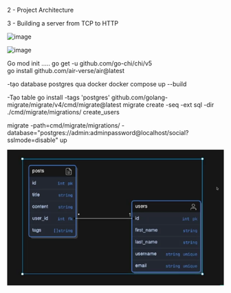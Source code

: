 2 - Project Architecture

3 - Building a server from TCP to HTTP

![image](https://github.com/user-attachments/assets/f29fc312-fd94-4be7-a8e4-aec9fbf14e82)

![image](https://github.com/user-attachments/assets/4c4bf9bb-e3f5-4c99-a2d0-6a72394273d3)

Go mod init …..
go get -u github.com/go-chi/chi/v5  
go install github.com/air-verse/air@latest

-tạo database postgres qua docker
docker compose up --build

-Tạo table
go install -tags 'postgres' github.com/golang-migrate/migrate/v4/cmd/migrate@latest
migrate create -seq -ext sql -dir ./cmd/migrate/migrations/ create_users

migrate -path=cmd/migrate/migrations/ -database="postgres://admin:adminpassword@localhost/social?sslmode=disable" up


![alt text](image.png)
